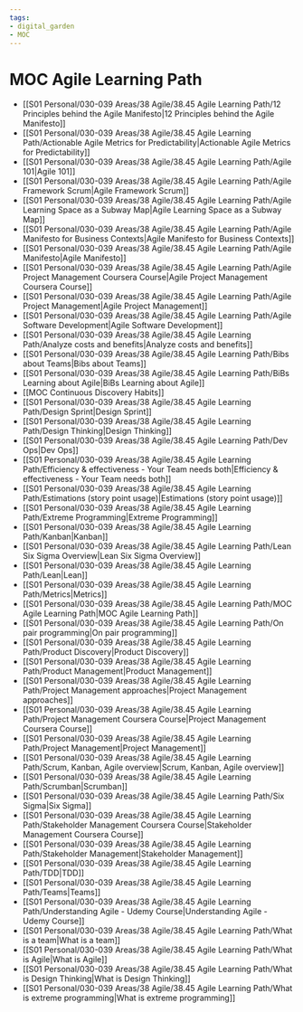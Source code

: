 ```yaml
---
tags: 
- digital_garden
- MOC
---
```

# MOC Agile Learning Path
- [[S01 Personal/030-039 Areas/38 Agile/38.45 Agile Learning Path/12 Principles behind the Agile Manifesto|12 Principles behind the Agile Manifesto]]
 - [[S01 Personal/030-039 Areas/38 Agile/38.45 Agile Learning Path/Actionable Agile Metrics for Predictability|Actionable Agile Metrics for Predictability]]
 - [[S01 Personal/030-039 Areas/38 Agile/38.45 Agile Learning Path/Agile 101|Agile 101]]
 - [[S01 Personal/030-039 Areas/38 Agile/38.45 Agile Learning Path/Agile Framework Scrum|Agile Framework Scrum]]
 - [[S01 Personal/030-039 Areas/38 Agile/38.45 Agile Learning Path/Agile Learning Space as a Subway Map|Agile Learning Space as a Subway Map]]
 - [[S01 Personal/030-039 Areas/38 Agile/38.45 Agile Learning Path/Agile Manifesto for Business Contexts|Agile Manifesto for Business Contexts]]
 - [[S01 Personal/030-039 Areas/38 Agile/38.45 Agile Learning Path/Agile Manifesto|Agile Manifesto]]
 - [[S01 Personal/030-039 Areas/38 Agile/38.45 Agile Learning Path/Agile Project Management Coursera Course|Agile Project Management Coursera Course]]
 - [[S01 Personal/030-039 Areas/38 Agile/38.45 Agile Learning Path/Agile Project Management|Agile Project Management]]
 - [[S01 Personal/030-039 Areas/38 Agile/38.45 Agile Learning Path/Agile Software Development|Agile Software Development]]
 - [[S01 Personal/030-039 Areas/38 Agile/38.45 Agile Learning Path/Analyze costs and benefits|Analyze costs and benefits]]
 - [[S01 Personal/030-039 Areas/38 Agile/38.45 Agile Learning Path/Bibs about Teams|Bibs about Teams]]
 - [[S01 Personal/030-039 Areas/38 Agile/38.45 Agile Learning Path/BiBs Learning about Agile|BiBs Learning about Agile]]
 - [[MOC Continuous Discovery Habits]]
 - [[S01 Personal/030-039 Areas/38 Agile/38.45 Agile Learning Path/Design Sprint|Design Sprint]]
 - [[S01 Personal/030-039 Areas/38 Agile/38.45 Agile Learning Path/Design Thinking|Design Thinking]]
 - [[S01 Personal/030-039 Areas/38 Agile/38.45 Agile Learning Path/Dev Ops|Dev Ops]]
 - [[S01 Personal/030-039 Areas/38 Agile/38.45 Agile Learning Path/Efficiency & effectiveness - Your Team needs both|Efficiency & effectiveness - Your Team needs both]]
 - [[S01 Personal/030-039 Areas/38 Agile/38.45 Agile Learning Path/Estimations (story point usage)|Estimations (story point usage)]]
 - [[S01 Personal/030-039 Areas/38 Agile/38.45 Agile Learning Path/Extreme Programming|Extreme Programming]]
 - [[S01 Personal/030-039 Areas/38 Agile/38.45 Agile Learning Path/Kanban|Kanban]]
 - [[S01 Personal/030-039 Areas/38 Agile/38.45 Agile Learning Path/Lean Six Sigma Overview|Lean Six Sigma Overview]]
 - [[S01 Personal/030-039 Areas/38 Agile/38.45 Agile Learning Path/Lean|Lean]]
 - [[S01 Personal/030-039 Areas/38 Agile/38.45 Agile Learning Path/Metrics|Metrics]]
 - [[S01 Personal/030-039 Areas/38 Agile/38.45 Agile Learning Path/MOC Agile Learning Path|MOC Agile Learning Path]]
 - [[S01 Personal/030-039 Areas/38 Agile/38.45 Agile Learning Path/On pair programming|On pair programming]]
 - [[S01 Personal/030-039 Areas/38 Agile/38.45 Agile Learning Path/Product Discovery|Product Discovery]]
 - [[S01 Personal/030-039 Areas/38 Agile/38.45 Agile Learning Path/Product Management|Product Management]]
 - [[S01 Personal/030-039 Areas/38 Agile/38.45 Agile Learning Path/Project Management approaches|Project Management approaches]]
 - [[S01 Personal/030-039 Areas/38 Agile/38.45 Agile Learning Path/Project Management Coursera Course|Project Management Coursera Course]]
 - [[S01 Personal/030-039 Areas/38 Agile/38.45 Agile Learning Path/Project Management|Project Management]]
 - [[S01 Personal/030-039 Areas/38 Agile/38.45 Agile Learning Path/Scrum, Kanban, Agile overview|Scrum, Kanban, Agile overview]]
 - [[S01 Personal/030-039 Areas/38 Agile/38.45 Agile Learning Path/Scrumban|Scrumban]]
 - [[S01 Personal/030-039 Areas/38 Agile/38.45 Agile Learning Path/Six Sigma|Six Sigma]]
 - [[S01 Personal/030-039 Areas/38 Agile/38.45 Agile Learning Path/Stakeholder Management Coursera Course|Stakeholder Management Coursera Course]]
 - [[S01 Personal/030-039 Areas/38 Agile/38.45 Agile Learning Path/Stakeholder Management|Stakeholder Management]]
 - [[S01 Personal/030-039 Areas/38 Agile/38.45 Agile Learning Path/TDD|TDD]]
 - [[S01 Personal/030-039 Areas/38 Agile/38.45 Agile Learning Path/Teams|Teams]]
 - [[S01 Personal/030-039 Areas/38 Agile/38.45 Agile Learning Path/Understanding Agile - Udemy Course|Understanding Agile - Udemy Course]]
 - [[S01 Personal/030-039 Areas/38 Agile/38.45 Agile Learning Path/What is a team|What is a team]]
 - [[S01 Personal/030-039 Areas/38 Agile/38.45 Agile Learning Path/What is Agile|What is Agile]]
 - [[S01 Personal/030-039 Areas/38 Agile/38.45 Agile Learning Path/What is Design Thinking|What is Design Thinking]]
 - [[S01 Personal/030-039 Areas/38 Agile/38.45 Agile Learning Path/What is extreme programming|What is extreme programming]]

